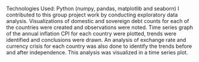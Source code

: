 Technologies Used: Python (numpy, pandas, matplotlib and seaborn)
I contributed to this group project work by conducting exploratory data analysis. 
Visualizations of domestic and sovereign debt counts for each of the countries were created and observations were noted.
Time series graph of the annual inflation CPI for each country were plotted, trends were identified and conclusions were drawn.
An analysis of exchange rate and currency crisis for each country was also done to identify the trends before and after independence. This analysis was visualized in a time series plot.
